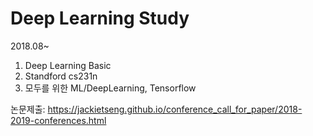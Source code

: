 # Deep Learning Study
2018.08~

1. Deep Learning Basic
2. Standford cs231n 
3. 모두를 위한 ML/DeepLearning, Tensorflow

논문제출: https://jackietseng.github.io/conference_call_for_paper/2018-2019-conferences.html 
